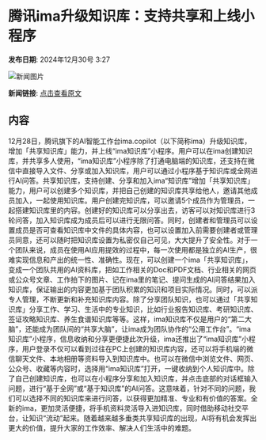 # 腾讯ima升级知识库：支持共享和上线小程序

**发布日期**: 2024年12月30号 3:27

![新闻图片](https://pic.chinaz.com/picmap/thumb/201811151633427149_4.jpg)

**新闻链接**: [点击查看原文](https://www.aibase.com/zh/news/14342)

## 内容

12月28日，腾讯旗下的AI智能工作台ima.copilot（以下简称ima）升级知识库，增加「共享知识库」能力，并上线“ima知识库”小程序。用户可以在ima创建知识库，并共享多人使用，“ima知识库”小程序除了打通电脑端的知识库，还支持在微信中直接导入文件、分享或加入知识库，用户可以通过小程序基于知识库或全网进行AI问答。共享知识库，支持创建、分享和加入ima“知识库”增加「共享知识库」能力，用户可以创建多个知识库，并把自己创建的知识库共享给他人，邀请其他成员加入，一起使用知识库。用户创建完知识库，可以邀请5个成员作为管理员，一起搭建知识库里的内容。创建好的知识库可以分享出去，访客可以对知识库进行3轮问答，加入知识库成为成员后可以进行无限问答。同时，创建者和管理员可以设置成员是否可查看知识库中文件的具体内容，也可以设置加入前需要创建者或管理员同意，还可以随时把知识库设置为私密仅自己可见，大大提升了安全性。对于一个团队来说，成员在使用AI应用提效的过程中，每一次使用都是独立的AI生产，很难实现信息和产出的统一性、准确性。现在，可以创建一个ima「共享知识库」，变成一个团队共用的AI资料库，把如工作相关的Doc和PDF文档、行业相关的网页或公众号文章、工作拍下的图片、记在ima里的笔记、提问生成的AI问答结果加入知识库，保证输出的内容更加基于团队积累的知识和项目实际情况。同时，可以派专人管理，不断更新和补充知识库内容。除了分享团队知识，也可以通过「共享知识库」分享工作、学习、生活中的专业知识，比如行业报告知识库、考研知识库、签证攻略知识库、养生食谱知识库等等。这样，ima知识库不仅是用户的“第二大脑”，还能成为团队间的“共享大脑”，让ima成为团队协作的“公用工作台”。“ima知识库”小程序，信息收纳和分享更便捷此次升级，ima还推出了“ima知识库”小程序，用户登录不仅可以看到过往在PC上创建的知识库内容，还可以将手机端的微信聊天文件、本地相册等资料导入到知识库中。也可以在微信中浏览文件、网页、公众号、收藏等内容时，选择用“ima知识库”打开，一键收纳到个人知识库中。除了自己创建知识库，也可以在小程序分享和加入知识库，并点击底部的对话框输入问题，进行“基于全网”或“基于知识库”的AI问答。这意味着，针对不同的问题，我们可以选择不同的知识库来进行问答，以获得更加精准、专业和有价值的答案。全新的ima，更加灵活便捷，将手机资料灵活导入进知识库，同时借助移动社交平台，让知识“流动”起来。随着越来越多垂类共享知识库的出现，AI将有机会发挥出更大的价值，提升大家的工作效率、解决人们生活中的难题。
